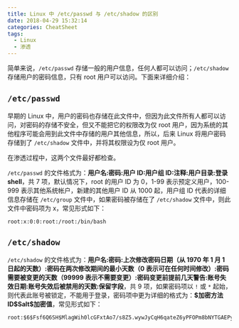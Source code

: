 ```yaml
---
title: Linux 中 /etc/passwd 与 /etc/shadow 的区别
date: 2018-04-29 15:32:14
categories: CheatSheet
tags:
  - Linux
  - 渗透
---
```


简单来说，`/etc/passwd` 存储一般的用户信息，任何人都可以访问；`/etc/shadow` 存储用户的密码信息，只有 root 用户可以访问。下面来详细介绍：

## `/etc/passwd`

早期的 Linux 中，用户的密码也存储在此文件中，但因为此文件所有人都可以访问，对密码的存储不安全，但又不能把它的权限改为仅 root 用户，因为系统的其他程序可能会用到此文件中存储的用户其他信息，所以，后来 Linux 将用户密码存储到了 `/etc/shadow` 文件中，并将其权限设为仅 root 用户。

在渗透过程中，这两个文件最好都检查。

`/etc/passwd` 的文件格式为：**用户名:密码:用户 ID:用户组 ID:注释:用户目录:登录 shell**，共 7 项，默认情况下，root 的用户 ID 为 0，1-99 表示预定义用户，100-999 表示其他系统帐户，新建的其他用户 ID 从 1000 起，用户组 ID 代表的详细信息存储在 `/etc/group` 文件中，如果密码被存储在了 `/etc/shadow` 文件中，则此文件中密码项为 x，常见形式如下：

```text
root:x:0:0:root:/root:/bin/bash
```

## `/etc/shadow`

`/etc/shadow` 的文件格式为：**用户名:密码:上次修改密码日期（从 1970 年 1 月 1 日起的天数）:密码在两次修改期间的最小天数（0 表示可在任何时间修改）:密码需要被变更的天数（99999 表示不需要变更）:密码变更前提前几天警告:账号失效日期:账号失效后被禁用的天数:保留字段**，共 9 项，如果密码项以 `!` 或 `*`  起始，则代表此账号被锁定，不能用于登录，密码项中更为详细的格式为：**\$加密方法 ID\$Salt\$加密值**，常见形式如下：

```text
root:$6$Fsf6Q6SH$MlagWih0lcGFxtAo7/s8Z5.wywJyCqH6qateZ6yPFOPm8bNYTGAEPygZxSOPR1A9Rtw.WxJp2fNMOoeB1wj890:17524:0:99999:7:::
```

